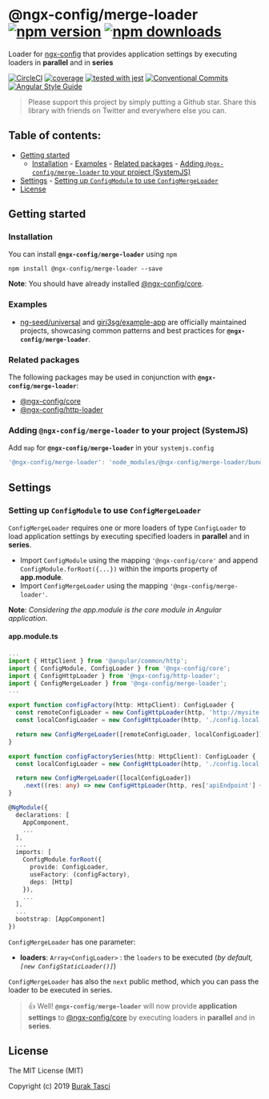 # @ngx-config/merge-loader [![npm version](https://badge.fury.io/js/%40ngx-config%2Fmerge-loader.svg)](https://www.npmjs.com/package/@ngx-config/merge-loader) [![npm downloads](https://img.shields.io/npm/dm/%40ngx-config%2Fmerge-loader.svg)](https://www.npmjs.com/package/@ngx-config/merge-loader)

Loader for [ngx-config] that provides application settings by executing loaders in **parallel** and in **series**

[![CircleCI](https://circleci.com/gh/giri3sg/ngx-config.svg?style=shield)](https://circleci.com/gh/giri3sg/ngx-config)
[![coverage](https://codecov.io/github/giri3sg/ngx-config/coverage.svg?branch=master)](https://codecov.io/gh/giri3sg/ngx-config)
[![tested with jest](https://img.shields.io/badge/tested_with-jest-99424f.svg)](https://github.com/facebook/jest)
[![Conventional Commits](https://img.shields.io/badge/Conventional%20Commits-1.0.0-yellow.svg)](https://conventionalcommits.org)
[![Angular Style Guide](https://mgechev.github.io/angular2-style-guide/images/badge.svg)](https://angular.io/styleguide)

> Please support this project by simply putting a Github star. Share this library with friends on Twitter and everywhere else you can.

## Table of contents:

- [Getting started](#getting-started)
  - [Installation](#installation) - [Examples](#examples) - [Related packages](#related-packages) - [Adding `@ngx-config/merge-loader` to your project (SystemJS)](#adding-systemjs)
- [Settings](#settings) - [Setting up `ConfigModule` to use `ConfigMergeLoader`](#setting-up-mergeloader)
- [License](#license)

## <a name="getting-started"> Getting started

### <a name="installation"> Installation

You can install **`@ngx-config/merge-loader`** using `npm`

```
npm install @ngx-config/merge-loader --save
```

**Note**: You should have already installed [@ngx-config/core].

### <a name="examples"></a> Examples

- [ng-seed/universal] and [giri3sg/example-app] are officially maintained projects, showcasing common patterns and best
  practices for **`@ngx-config/merge-loader`**.

### <a name="related-packages"></a> Related packages

The following packages may be used in conjunction with **`@ngx-config/merge-loader`**:

- [@ngx-config/core]
- [@ngx-config/http-loader]

### <a name="adding-systemjs"></a> Adding `@ngx-config/merge-loader` to your project (SystemJS)

Add `map` for **`@ngx-config/merge-loader`** in your `systemjs.config`

```javascript
'@ngx-config/merge-loader': 'node_modules/@ngx-config/merge-loader/bundles/merge-loader.umd.min.js'
```

## <a name="settings"></a> Settings

### <a name="setting-up-mergeloader"></a> Setting up `ConfigModule` to use `ConfigMergeLoader`

`ConfigMergeLoader` requires one or more loaders of type `ConfigLoader` to load application settings by executing specified
loaders in **parallel** and in **series**.

- Import `ConfigModule` using the mapping `'@ngx-config/core'` and append `ConfigModule.forRoot({...})` within the imports
  property of **app.module**.
- Import `ConfigMergeLoader` using the mapping `'@ngx-config/merge-loader'`.

**Note**: _Considering the app.module is the core module in Angular application_.

#### app.module.ts

```TypeScript
...
import { HttpClient } from '@angular/common/http';
import { ConfigModule, ConfigLoader } from '@ngx-config/core';
import { ConfigHttpLoader } from '@ngx-config/http-loader';
import { ConfigMergeLoader } from '@ngx-config/merge-loader';
...

export function configFactory(http: HttpClient): ConfigLoader {
  const remoteConfigLoader = new ConfigHttpLoader(http, 'http://mysite.com/api/settings'); // API ENDPOINT (remote)
  const localConfigLoader = new ConfigHttpLoader(http, './config.local.json'); // API ENDPOINT (local)

  return new ConfigMergeLoader([remoteConfigLoader, localConfigLoader]); // PARALLEL EXECUTION
}

export function configFactorySeries(http: HttpClient): ConfigLoader {
  const localConfigLoader = new ConfigHttpLoader(http, './config.local.json'); // API ENDPOINT (local)

  return new ConfigMergeLoader([localConfigLoader])
    .next((res: any) => new ConfigHttpLoader(http, res['apiEndpoint'] + 'api/settings')); // SERIES EXECUTION
}

@NgModule({
  declarations: [
    AppComponent,
    ...
  ],
  ...
  imports: [
    ConfigModule.forRoot({
      provide: ConfigLoader,
      useFactory: (configFactory),
      deps: [Http]
    }),
    ...
  ],
  ...
  bootstrap: [AppComponent]
})
```

`ConfigMergeLoader` has one parameter:

- **loaders**: `Array<ConfigLoader>` : the `loaders` to be executed (_by default, `[new ConfigStaticLoader()]`_)

`ConfigMergeLoader` has also the `next` public method, which you can pass the loader to be executed in series.

> :+1: Well! **`@ngx-config/merge-loader`** will now provide **application settings** to [@ngx-config/core] by executing
> loaders in **parallel** and in **series**.

## <a name="license"></a> License

The MIT License (MIT)

Copyright (c) 2019 [Burak Tasci]

[ngx-config]: https://github.com/giri3sg/ngx-config
[ng-seed/universal]: https://github.com/ng-seed/universal
[giri3sg/example-app]: https://github.com/giri3sg/example-app
[@ngx-config/core]: https://github.com/giri3sg/ngx-config/tree/master/packages/@ngx-config/core
[@ngx-config/http-loader]: https://github.com/giri3sg/ngx-config/tree/master/packages/@ngx-config/http-loader
[burak tasci]: https://github.com/giri3sg
